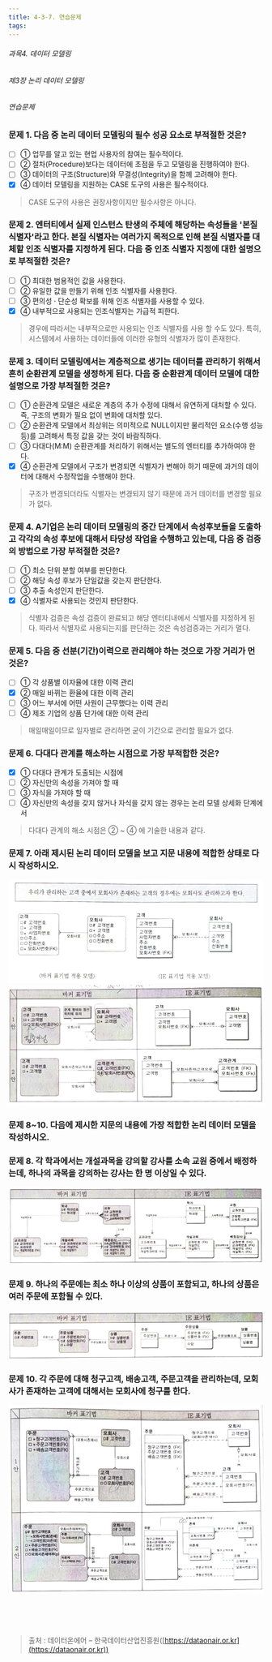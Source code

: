 ```yaml
---
title: 4-3-7. 연습문제
tags: 
---
```


###### 과목4. 데이터 모델링
###### 제3장 논리 데이터 모델링
###### 연습문제

### 문제 1. 다음 중 논리 데이터 모델링의 필수 성공 요소로 부적절한 것은?
  * [ ] ① 업무를 알고 있는 현업 사용자의 참여는 필수적이다. 
  * [ ] ② 절차(Procedure)보다는 데이터에 초점을 두고 모델링을 진행하여야 한다. 
  * [ ] ③ 데이터의 구조(Structure)와 무결성(Integrity)을 함께 고려해야 한다. 
  * [x] ④ 데이터 모델링을 지원하는 CASE 도구의 사용은 필수적이다.
> CASE 도구의 사용은 권장사항이지만 필수사항은 아니다.

### 문제 2. 엔터티에서 실제 인스턴스 탄생의 주체에 해당하는 속성들을 '본질 식별자'라고 한다. 본질 식별자는 여러가지 목적으로 인해 본질 식별자를 대체할 인조 식별자를 지정하게 된다. 다음 중 인조 식별자 지정에 대한 설명으로 부적절한 것은?
  * [ ] ① 최대한 범용적인 값을 사용한다. 
  * [ ] ② 유일한 값을 만들기 위해 인조 식별자를 사용한다. 
  * [ ] ③ 편의성 · 단순성 확보를 위해 인조 식별자를 사용할 수 있다.
  * [x] ④ 내부적으로 사용되는 인조식별자는 가급적 피한다.
> 경우에 따라서는 내부적으로만 사용되는 인조 식별자를 사용 할 수도 있다. 특히, 시스템에서 사용하는 데이터들에 이러한 유형의 식별자가 많이 존재한다.

### 문제 3. 데이터 모델링에서는 계층적으로 생기는 데이터를 관리하기 위해서 흔히 순환관계 모델을 생정하게 된다. 다음 중 순환관계 데이터 모델에 대한 설명으로 가장 부적절한 것은?
  * [ ] ① 순환관계 모델은 새로운 계층의 추가 수정에 대해서 유연하게 대처할 수 있다. 즉, 구조의 변화가 필요 없이 변화에 대처할 있다. 
  * [ ] ② 순환관계 모델에서 최상위는 의미적으로 NULL이지만 물리적인 요소(수행 성능 등)를 고려해서 특정 값을 갖는 것이 바람직하다.
  * [ ] ③ 다대다(M:M) 순환관계를 처리하기 위해서는 별도의 엔터티를 추가하여야 한다. 
  * [x] ④ 순환관계 모델에서 구조가 변경되면 식별자가 변해야 하기 때문에 과거의 데이터에 대해서 수정작업을 수행해야 한다.
> 구조가 변경되더라도 식별자는 변경되지 않기 때문에 과거 데이터를 변경할 필요가 없다.

### 문제 4. A기업은 논리 데이터 모델링의 중간 단계에서 속성후보들을 도출하고 각각의 속성 후보에 대해서 타당성 작업을 수행하고 있는데, 다음 중 검증의 방법으로 가장 부적절한 것은?
  * [ ] ① 최소 단위 분할 여부를 판단한다. 
  * [ ] ② 해당 속성 후보가 단일값을 갖는지 판단한다. 
  * [ ] ③ 추출 속성인지 판단한다.
  * [x] ④ 식별자로 사용되는 것인지 판단한다.
> 식별자 검증은 속성 검증이 완료되고 해당 엔터티내에서 식별자를 지정하게 된다. 따라서 식별자로 사용되는지를 판단하는 것은 속성검증과는 거리가 멀다.

### 문제 5. 다음 중 선분(기간)이력으로 관리해야 하는 것으로 가장 거리가 먼 것은?
  * [ ] ① 각 상품별 이자율에 대한 이력 관리
  * [x] ② 매일 바뀌는 환율에 대한 이력 관리
  * [ ] ③ 어느 부서에 어떤 사원이 근무했다는 이력 관리
  * [ ] ④ 제조 기업의 상품 단가에 대한 이력 관리
> 매일매일이므로 일자별로 관리하면 굳이 기간으로 관리할 필요가 없다.

### 문제 6. 다대다 관계를 해소하는 시점으로 가장 부적합한 것은?
  * [x] ① 다대다 관계가 도출되는 시점에 
  * [ ] ② 자신만의 속성을 가져야 할 때
  * [ ] ③ 자식을 가져야 할 때
  * [ ] ④ 자신만의 속성을 갖지 않거나 자식을 갖지 않는 경우는 논리 모델 상세화 단계에서
> 다대다 관계의 해소 시점은 ② ~ ④ 에 기술한 내용과 같다.

### 문제 7. 아래 제시된 논리 데이터 모델을 보고 지문 내용에 적합한 상태로 다시 작성하시오.

![](../images_files/moon03.gif)
![](../images_files/moon07.gif)

### 문제 8~10. 다음에 제시한 지문의 내용에 가장 적합한 논리 데이터 모델을 작성하시오.

### 문제 8. 각 학과에서는 개설과목을 강의할 강사를 소속 교원 중에서 배정하는데, 하나의 과목을 강의하는 강사는 한 명 이상일 수 있다.
![](../images_files/moon08.gif)

### 문제 9. 하나의 주문에는 최소 하나 이상의 상품이 포함되고, 하나의 상품은 여러 주문에 포함될 수 있다.
![](../images_files/moon09.gif)

### 문제 10. 각 주문에 대해 청구고객, 배송고객, 주문고객을 관리하는데, 모회사가 존재하는 고객에 대해서는 모회사에 청구를 한다.
![](../images_files/moon10.gif)

<br><br><br>
> 출처 : 데이터온에어 – 한국데이터산업진흥원([https://dataonair.or.kr](https://dataonair.or.kr))
